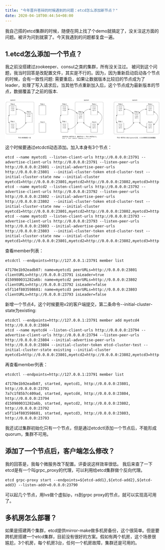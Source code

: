 ```yaml
---
title: "今年晋升答辩的时候遇到的问题：etcd怎么添加新节点？"
date: 2020-04-18T00:44:54+08:00
---
```


我自己搭的etcd集群的时候，随便在网上找了个demo就搞定了，没关注这方面的问题。被评为问到就蒙了。今天我遇到的问题都复盘一遍。

## 1.etcd怎么添加一个节点？
我之前没搭建过zookeeper、consul之类的集群，所有没关注过。
被问到这个问题，我当时回答是改配置文件，其实是不行的。因为，因为重新启动启动各个节点的时候，会有一致性问题: 需要重启，如果让数据版本比较旧的节点成为了leader，处理了写入请求后，当其他节点重新加入后，这个节点成为最新版本的节点，数据覆盖了之前的版本.

![极客时间zookeeper实战与源码剖析里的图片](zookeeper-add-node.png)

这个时候要通过etcdctl动态添加。加入本身有3个节点：
```shell script
etcd --name myetcd1 --listen-client-urls http://0.0.0.0:23791 --advertise-client-urls http://0.0.0.0:23791 --listen-peer-urls http://0.0.0.0:23801 --initial-advertise-peer-urls http://0.0.0.0:23801  --initial-cluster-token etcd-cluster-test --initial-cluster-state new --initial-cluster myetcd1=http://0.0.0.0:23801,myetcd2=http://0.0.0.0:23802,myetcd3=http://0.0.0.0:23803
etcd --name myetcd2 --listen-client-urls http://0.0.0.0:23792 --advertise-client-urls http://0.0.0.0:23792 --listen-peer-urls http://0.0.0.0:23802 --initial-advertise-peer-urls http://0.0.0.0:23802  --initial-cluster-token etcd-cluster-test --initial-cluster-state new --initial-cluster myetcd1=http://0.0.0.0:23801,myetcd2=http://0.0.0.0:23802,myetcd3=http://0.0.0.0:23803
etcd --name myetcd3 --listen-client-urls http://0.0.0.0:23793 --advertise-client-urls http://0.0.0.0:23793 --listen-peer-urls http://0.0.0.0:23803 --initial-advertise-peer-urls http://0.0.0.0:23803  --initial-cluster-token etcd-cluster-test --initial-cluster-state new --initial-cluster myetcd1=http://0.0.0.0:23801,myetcd2=http://0.0.0.0:23802,myetcd3=http://0.0.0.0:23803
```
查看member列表：
```shell script
etcdctl --endpoints=http://127.0.0.1:23791 member list
```
```shell script
47170e1b92eadb07: name=myetcd1 peerURLs=http://0.0.0.0:23801 clientURLs=http://0.0.0.0:23791 isLeader=true
d150980031282a6b: name=myetcd2 peerURLs=http://0.0.0.0:23802 clientURLs=http://0.0.0.0:23792 isLeader=false
e5f114f803598601: name=myetcd3 peerURLs=http://0.0.0.0:23803 clientURLs=http://0.0.0.0:23793 isLeader=false
```
新增一个节点4，这个时候要用v2的客户端提交，第二条命令--initial-cluster-state为existing:
```shell script
etcdctl --endpoints=http://127.0.0.1:23791 member add myetcd4 http://0.0.0.0:23804
etcd --name myetcd4 --listen-client-urls http://0.0.0.0:23794 --advertise-client-urls http://0.0.0.0:23794 --listen-peer-urls http://0.0.0.0:23804 --initial-advertise-peer-urls http://0.0.0.0:23804 --initial-cluster-token etcd-cluster-test --initial-cluster-state existing --initial-cluster myetcd1=http://0.0.0.0:23801,myetcd2=http://0.0.0.0:23802,myetcd3=http://0.0.0.0:23803,myetcd4=http://0.0.0.0:23804
```
再查看member列表：
```shell script
etcdctl --endpoints=http://127.0.0.1:23791 member list
```
```shell script
47170e1b92eadb07, started, myetcd1, http://0.0.0.0:23801, http://0.0.0.0:23791
7a7c1f85b7c409ad, started, myetcd4, http://0.0.0.0:23804, http://0.0.0.0:23794
d150980031282a6b, started, myetcd2, http://0.0.0.0:23802, http://0.0.0.0:23792
e5f114f803598601, started, myetcd3, http://0.0.0.0:23803, http://0.0.0.0:23793
```
我还试过集群初始化只有一个节点，但是通过etcdctl添加一个节点后，不能形成quorum，集群不可用。

## 添加了一个节点后，客户端怎么修改？
我的回答是，我每个微服务改下配置。评委说这样效率很低。
我后来查了一下etcd是有一个叫grpc_proxy的代理，可以利用给etcd集群做个反向代理。
```shell script
etcd grpc-proxy start --endpoints=${etcd-add1},${etcd-add2},${etcd-add3} --listen-addr=0.0.0.0:23790
```
可以起几个节点，用lvs做个虚拟ip，rs到grpc proxy的节点，就可以实现高可用了。

## 多机房怎么部署？
如果是搭建两个集群，etcd提供mirror-make做多机房备份，这个很简单。但是要跨机房搭建一个etcd集群，目前没有很好的方案。假如有两个机房，这个场景很尴尬，3个机房，每个机房3台，任何一个机房故障，集群还是可用的。

